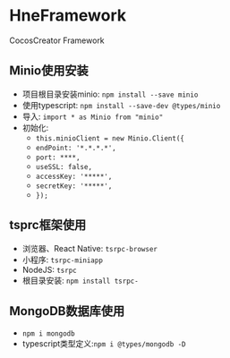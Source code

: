 # HneFramework
CocosCreator Framework
## Minio使用安装
* 项目根目录安装minio: `npm install --save minio`
* 使用typescript: `npm install --save-dev @types/minio`
* 导入: `import * as Minio from "minio"`
* 初始化:
  * `this.minioClient = new Minio.Client({`
  * `endPoint: '*.*.*.*',`
  * `port: ****,`
  * `useSSL: false,`
  * `accessKey: '*****',`
  * `secretKey: '*****',`
  * `});`
## tsprc框架使用
* 浏览器、React Native: `tsrpc-browser`
* 小程序: `tsrpc-miniapp`
* NodeJS: `tsrpc`
* 根目录安装: `npm install tsrpc-`
## MongoDB数据库使用
* `npm i mongodb`
* typescript类型定义:`npm i @types/mongodb -D`
